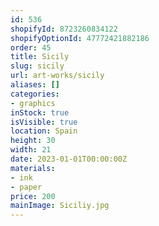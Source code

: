 ```yaml
---
id: 536
shopifyId: 8723260834122
shopifyOptionId: 47772421882186
order: 45
title: Sicily
slug: sicily
url: art-works/sicily
aliases: []
categories:
- graphics
inStock: true
isVisible: true
location: Spain
height: 30
width: 21
date: 2023-01-01T00:00:00Z
materials:
- ink
- paper
price: 200
mainImage: Siciliy.jpg
---
```

